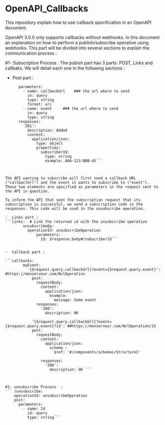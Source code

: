 # OpenAPI_Callbacks
This repository explain how to use callback specification in an OpenAPI document.

OpenAPI 3.0.0 only supports callbacks without webhooks. In this document an explanation on how to perform a publish/subscribe operation using webhooks. 
This part will be divided into several sections to explain the communication process : 


#1- Subscription Process  : 
The pubish part has 3 parts: POST, Links and callbaks. We will detail each one in the following sections : 
-  Post part :
``` post:
      parameters:
        - name: callbackUrl    ### the url where to send 
          in: query
          type: string
          format: uri
        - name: event     ### the url where to send 
          in: query
          type: string
      responses:
        '201':
          description: Added
          content:
            application/json:
              type: object
              properties:
                subscriberId: 
                  type: string
                  example: AAA-123-BBB-45```

                  
                  
The API wanting to subscribe will first send a callback URL ("callbaclUrl") and the event it wants to subscribe to ("event"). These two elements are specified as parameters in the request sent to the API in question.

To inform the API that sent the subscription request that its subscription is successful, we send a subscription code in the responses. This code will be used in the unsubscribe operation. 

-  Links part :
```links:  # Link the returned id with the unsubscribe operation
        unsubscribeOp:
          operationId: unsubscribeOperation
              parameters: 
                Id: $response.body#/subscriberId```


-  Callback part :

```callbacks:
        myEvent:
          '{$request.query.callbackUrl}?event={$request.query.event}':  #https://monserveur.com/NvlOperation
            post:
              requestBody:
                content:
                  application/json:
                    example:
                      message: Some event
              responses:
                '200':
                  description: OK
            
            '{$request.query.callbackUrl}?event={$request.query.event}?id': ##https://monserveur.com/NvlOperation/15
            post:
              requestBody:
                content:
                  application/json:
                    schema :     
                      $ref: '#/components/schemas/Structure1'
                     
                responses:
                  '200':
                    description: OK ```



#1- unsubscribe Process  : 
``` /unsubscribe:
    operationId: unsubscribeOperation
    post:
      parameters:
        - name: Id
          id: query
          type: string```
